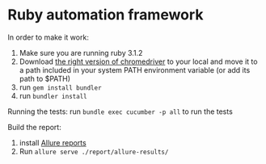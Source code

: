 # Ruby automation framework

In order to make it work:

1. Make sure you are running ruby 3.1.2 
2. Download [the right version of chromedriver](https://chromedriver.chromium.org/downloads) to your local and move it to a path included in your system PATH environment variable (or add its path to $PATH)
3. run `gem install bundler`
4. run `bundler install`

Running the tests:
run `bundle exec cucumber -p all` to run the tests

Build the report:
1. install [Allure reports](https://docs.qameta.io/allure/#_get_started)
2. Run `allure serve ./report/allure-results/`